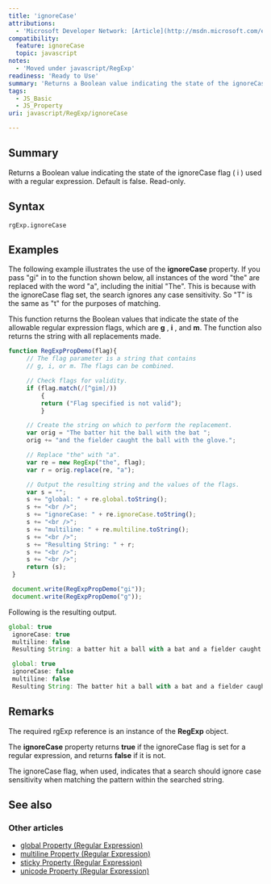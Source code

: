 ```yaml
---
title: 'ignoreCase'
attributions:
  - 'Microsoft Developer Network: [Article](http://msdn.microsoft.com/en-us/library/ie/8kz93es5(v=vs.94).aspx)'
compatibility:
  feature: ignoreCase
  topic: javascript
notes:
  - 'Moved under javascript/RegExp'
readiness: 'Ready to Use'
summary: 'Returns a Boolean value indicating the state of the ignoreCase flag ( i ) used with a regular expression. Default is false. Read-only.'
tags:
  - JS_Basic
  - JS_Property
uri: javascript/RegExp/ignoreCase

---
```

## Summary

Returns a Boolean value indicating the state of the ignoreCase flag ( i ) used with a regular expression. Default is false. Read-only.

## Syntax

    rgExp.ignoreCase

## Examples

The following example illustrates the use of the **ignoreCase** property. If you pass "gi" in to the function shown below, all instances of the word "the" are replaced with the word "a", including the initial "The". This is because with the ignoreCase flag set, the search ignores any case sensitivity. So "T" is the same as "t" for the purposes of matching.

This function returns the Boolean values that indicate the state of the allowable regular expression flags, which are **g** , **i** , and **m**. The function also returns the string with all replacements made.

``` js
function RegExpPropDemo(flag){
     // The flag parameter is a string that contains
     // g, i, or m. The flags can be combined.

     // Check flags for validity.
     if (flag.match(/[^gim]/))
         {
         return ("Flag specified is not valid");
         }

     // Create the string on which to perform the replacement.
     var orig = "The batter hit the ball with the bat ";
     orig += "and the fielder caught the ball with the glove.";

     // Replace "the" with "a".
     var re = new RegExp("the", flag);
     var r = orig.replace(re, "a");

     // Output the resulting string and the values of the flags.
     var s = "";
     s += "global: " + re.global.toString();
     s += "<br />";
     s += "ignoreCase: " + re.ignoreCase.toString();
     s += "<br />";
     s += "multiline: " + re.multiline.toString();
     s += "<br />";
     s += "Resulting String: " + r;
     s += "<br />";
     s += "<br />";
     return (s);
 }

 document.write(RegExpPropDemo("gi"));
 document.write(RegExpPropDemo("g"));
```

Following is the resulting output.

``` js
global: true
 ignoreCase: true
 multiline: false
 Resulting String: a batter hit a ball with a bat and a fielder caught a ball with a glove.

 global: true
 ignoreCase: false
 multiline: false
 Resulting String: The batter hit a ball with a bat and a fielder caught a ball with a glove.
```

## Remarks

The required rgExp reference is an instance of the **RegExp** object.

The **ignoreCase** property returns **true** if the ignoreCase flag is set for a regular expression, and returns **false** if it is not.

The ignoreCase flag, when used, indicates that a search should ignore case sensitivity when matching the pattern within the searched string.

## See also

### Other articles

-   [global Property (Regular Expression)](/javascript/regular_expression/global)
-   [multiline Property (Regular Expression)](/javascript/regular_expression/multiline)
-   [sticky Property (Regular Expression)](/javascript/regular_expression/sticky)
-   [unicode Property (Regular Expression)](/javascript/regular_expression/unicode)


